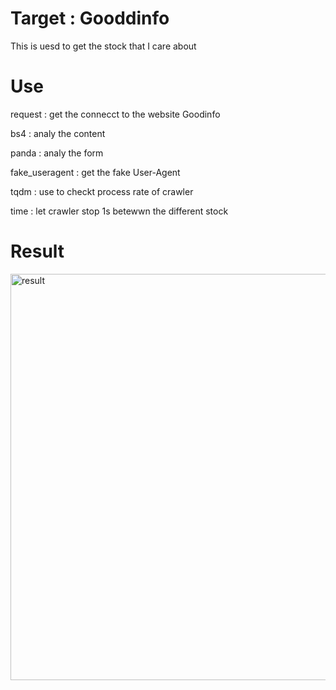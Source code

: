 # Target : Gooddinfo
This is uesd to get the  stock that I care about 
# Use
request : get the connecct to the website Goodinfo

bs4 : analy the content

panda : analy the form 

fake_useragent : get the fake User-Agent

tqdm : use to checkt process rate of crawler

time : let crawler stop 1s betewwn the different stock
# Result
<img width="650" alt="result" src="https://user-images.githubusercontent.com/81294928/124376052-a5a40000-dcd7-11eb-98ca-185cb507e097.png">
